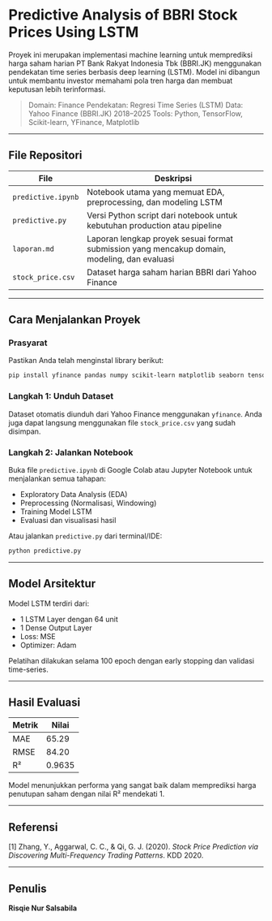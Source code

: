 # Predictive Analysis of BBRI Stock Prices Using LSTM

Proyek ini merupakan implementasi machine learning untuk memprediksi harga saham harian PT Bank Rakyat Indonesia Tbk (BBRI.JK) menggunakan pendekatan time series berbasis deep learning (LSTM). Model ini dibangun untuk membantu investor memahami pola tren harga dan membuat keputusan lebih terinformasi.

> Domain: Finance
> Pendekatan: Regresi Time Series (LSTM)
> Data: Yahoo Finance (BBRI.JK) 2018–2025
> Tools: Python, TensorFlow, Scikit-learn, YFinance, Matplotlib

---

## File Repositori

| File                    | Deskripsi                                                                                    |
| ----------------------- | -------------------------------------------------------------------------------------------- |
| `predictive.ipynb`      | Notebook utama yang memuat EDA, preprocessing, dan modeling LSTM                             |
| `predictive.py`         | Versi Python script dari notebook untuk kebutuhan production atau pipeline                   |
| `laporan.md`            | Laporan lengkap proyek sesuai format submission yang mencakup domain, modeling, dan evaluasi |
| `stock_price.csv`       | Dataset harga saham harian BBRI dari Yahoo Finance                                           |

---

## Cara Menjalankan Proyek

### Prasyarat

Pastikan Anda telah menginstal library berikut:

```bash
pip install yfinance pandas numpy scikit-learn matplotlib seaborn tensorflow joblib
```

### Langkah 1: Unduh Dataset

Dataset otomatis diunduh dari Yahoo Finance menggunakan `yfinance`. Anda juga dapat langsung menggunakan file `stock_price.csv` yang sudah disimpan.

### Langkah 2: Jalankan Notebook

Buka file `predictive.ipynb` di Google Colab atau Jupyter Notebook untuk menjalankan semua tahapan:

* Exploratory Data Analysis (EDA)
* Preprocessing (Normalisasi, Windowing)
* Training Model LSTM
* Evaluasi dan visualisasi hasil

Atau jalankan `predictive.py` dari terminal/IDE:

```bash
python predictive.py
```

---

## Model Arsitektur

Model LSTM terdiri dari:

* 1 LSTM Layer dengan 64 unit
* 1 Dense Output Layer
* Loss: MSE
* Optimizer: Adam

Pelatihan dilakukan selama 100 epoch dengan early stopping dan validasi time-series.

---

## Hasil Evaluasi

| Metrik | Nilai  |
| ------ | ------ |
| MAE    | 65.29  |
| RMSE   | 84.20  |
| R²     | 0.9635 |

Model menunjukkan performa yang sangat baik dalam memprediksi harga penutupan saham dengan nilai R² mendekati 1.

---

## Referensi

\[1] Zhang, Y., Aggarwal, C. C., & Qi, G. J. (2020). *Stock Price Prediction via Discovering Multi-Frequency Trading Patterns*. KDD 2020.

---

## Penulis
**Risqie Nur Salsabila**
